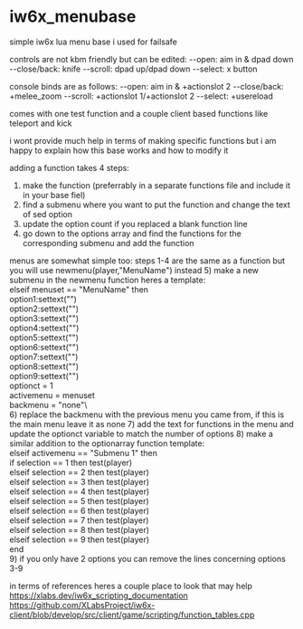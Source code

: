 # iw6x_menubase
simple iw6x lua menu base i used for failsafe

controls are not kbm friendly but can be edited:
--open: aim in & dpad down
--close/back: knife
--scroll: dpad up/dpad down
--select: x button

console binds are as follows:
--open: aim in & +actionslot 2
--close/back: +melee_zoom
--scroll: +actionslot 1/+actionslot 2
--select: +usereload

comes with one test function and a couple client based functions like teleport and kick

i wont provide much help in terms of making specific functions but i am happy to explain how this base works and how to modify it

adding a function takes 4 steps:
1) make the function (preferrably in a separate functions file and include it in your base fiel)
2) find a submenu where you want to put the function and change the text of sed option
3) update the option count if you replaced a blank function line
4) go down to the options array and find the functions for the corresponding submenu and add the function

menus are somewhat simple too:
steps 1-4 are the same as a function but you will use newmenu(player,"MenuName") instead
5) make a new submenu in the newmenu function
  heres a template:\
      elseif menuset == "MenuName" then\
      option1:settext("")\
      option2:settext("")\
      option3:settext("")\
      option4:settext("")\
      option5:settext("")\
      option6:settext("")\
      option7:settext("")\
      option8:settext("")\
      option9:settext("")\
      optionct = 1 \
      activemenu = menuset\
      backmenu = "none"\      
 6) replace the backmenu with the previous menu you came from, if this is the main menu leave it as none
 7) add the text for functions in the menu and update the optionct variable to match the number of options
 8) make a similar addition to the optionarray function
    template:\
     elseif activemenu == "Submenu 1" then\
      if selection == 1 then test(player)\
      elseif selection == 2 then test(player)\
      elseif selection == 3 then test(player)\
      elseif selection == 4 then test(player)\
      elseif selection == 5 then test(player)\
      elseif selection == 6 then test(player)\
      elseif selection == 7 then test(player)\
      elseif selection == 8 then test(player)\
      elseif selection == 9 then test(player)\
      end\
 9) if you only have 2 options you can remove the lines concerning options 3-9

in terms of references heres a couple place to look that may help
https://xlabs.dev/iw6x_scripting_documentation
https://github.com/XLabsProject/iw6x-client/blob/develop/src/client/game/scripting/function_tables.cpp
